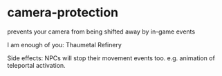 # camera-protection
prevents your camera from being shifted away by in-game events

I am enough of you: Thaumetal Refinery

Side effects: NPCs will stop their movement events too. e.g. animation of teleportal activation.
